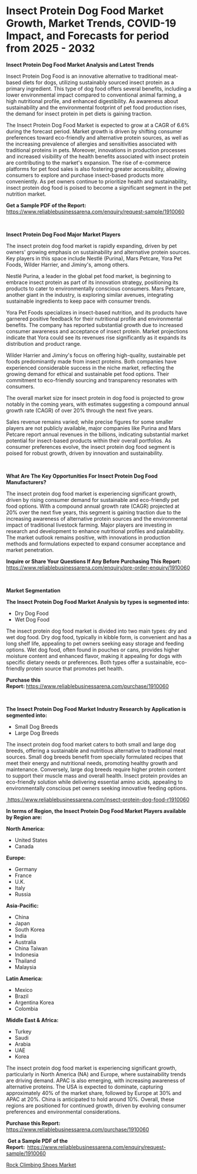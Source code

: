 <p><h1>Insect Protein Dog Food Market Growth, Market Trends, COVID-19 Impact, and Forecasts for period from 2025 - 2032</h1></p><p><strong>Insect Protein Dog Food Market Analysis and Latest Trends</strong></p>
<p><p>Insect Protein Dog Food is an innovative alternative to traditional meat-based diets for dogs, utilizing sustainably sourced insect protein as a primary ingredient. This type of dog food offers several benefits, including a lower environmental impact compared to conventional animal farming, a high nutritional profile, and enhanced digestibility. As awareness about sustainability and the environmental footprint of pet food production rises, the demand for insect protein in pet diets is gaining traction.</p><p>The Insect Protein Dog Food Market is expected to grow at a CAGR of 6.6% during the forecast period. Market growth is driven by shifting consumer preferences toward eco-friendly and alternative protein sources, as well as the increasing prevalence of allergies and sensitivities associated with traditional proteins in pets. Moreover, innovations in production processes and increased visibility of the health benefits associated with insect protein are contributing to the market's expansion. The rise of e-commerce platforms for pet food sales is also fostering greater accessibility, allowing consumers to explore and purchase insect-based products more conveniently. As pet owners continue to prioritize health and sustainability, insect protein dog food is poised to become a significant segment in the pet nutrition market.</p></p>
<p><strong>Get a Sample PDF of the Report:&nbsp;</strong> <a href="https://www.reliablebusinessarena.com/enquiry/request-sample/1910060?utm_campaign=3015&utm_medium=2&utm_source=Github&utm_content=ia&utm_term=05042025&utm_id=insect-protein-dog-food">https://www.reliablebusinessarena.com/enquiry/request-sample/1910060</a></p>
<p>&nbsp;</p>
<p><strong>Insect Protein Dog Food Major Market Players</strong></p>
<p><p>The insect protein dog food market is rapidly expanding, driven by pet owners' growing emphasis on sustainability and alternative protein sources. Key players in this space include Nestlé (Purina), Mars Petcare, Yora Pet Foods, Wilder Harrier, and Jiminy's, among others.</p><p>Nestlé Purina, a leader in the global pet food market, is beginning to embrace insect protein as part of its innovation strategy, positioning its products to cater to environmentally conscious consumers. Mars Petcare, another giant in the industry, is exploring similar avenues, integrating sustainable ingredients to keep pace with consumer trends.</p><p>Yora Pet Foods specializes in insect-based nutrition, and its products have garnered positive feedback for their nutritional profile and environmental benefits. The company has reported substantial growth due to increased consumer awareness and acceptance of insect protein. Market projections indicate that Yora could see its revenues rise significantly as it expands its distribution and product range.</p><p>Wilder Harrier and Jiminy's focus on offering high-quality, sustainable pet foods predominantly made from insect proteins. Both companies have experienced considerable success in the niche market, reflecting the growing demand for ethical and sustainable pet food options. Their commitment to eco-friendly sourcing and transparency resonates with consumers.</p><p>The overall market size for insect protein in dog food is projected to grow notably in the coming years, with estimates suggesting a compound annual growth rate (CAGR) of over 20% through the next five years. </p><p>Sales revenue remains varied; while precise figures for some smaller players are not publicly available, major companies like Purina and Mars Petcare report annual revenues in the billions, indicating substantial market potential for insect-based products within their overall portfolios. As consumer preferences evolve, the insect protein dog food segment is poised for robust growth, driven by innovation and sustainability.</p></p>
<p>&nbsp;</p>
<p><strong>What Are The Key Opportunities For Insect Protein Dog Food Manufacturers?</strong></p>
<p><p>The insect protein dog food market is experiencing significant growth, driven by rising consumer demand for sustainable and eco-friendly pet food options. With a compound annual growth rate (CAGR) projected at 20% over the next five years, this segment is gaining traction due to the increasing awareness of alternative protein sources and the environmental impact of traditional livestock farming. Major players are investing in research and development to enhance nutritional profiles and palatability. The market outlook remains positive, with innovations in production methods and formulations expected to expand consumer acceptance and market penetration.</p></p>
<p><strong>Inquire or Share Your Questions If Any Before Purchasing This Report:</strong> <a href="https://www.reliablebusinessarena.com/enquiry/pre-order-enquiry/1910060?utm_campaign=3015&utm_medium=2&utm_source=Github&utm_content=ia&utm_term=05042025&utm_id=insect-protein-dog-food">https://www.reliablebusinessarena.com/enquiry/pre-order-enquiry/1910060</a></p>
<p>&nbsp;</p>
<p><strong>Market Segmentation</strong></p>
<p><strong>The Insect Protein Dog Food Market Analysis by types is segmented into:</strong></p>
<p><ul><li>Dry Dog Food</li><li>Wet Dog Food</li></ul></p>
<p><p>The insect protein dog food market is divided into two main types: dry and wet dog food. Dry dog food, typically in kibble form, is convenient and has a long shelf life, appealing to pet owners seeking easy storage and feeding options. Wet dog food, often found in pouches or cans, provides higher moisture content and enhanced flavor, making it appealing for dogs with specific dietary needs or preferences. Both types offer a sustainable, eco-friendly protein source that promotes pet health.</p></p>
<p><strong>Purchase this Report:&nbsp;</strong><a href="https://www.reliablebusinessarena.com/purchase/1910060?utm_campaign=3015&utm_medium=2&utm_source=Github&utm_content=ia&utm_term=05042025&utm_id=insect-protein-dog-food">https://www.reliablebusinessarena.com/purchase/1910060</a></p>
<p>&nbsp;</p>
<p><strong>The Insect Protein Dog Food Market Industry Research by Application is segmented into:</strong></p>
<p><ul><li>Small Dog Breeds</li><li>Large Dog Breeds</li></ul></p>
<p><p>The insect protein dog food market caters to both small and large dog breeds, offering a sustainable and nutritious alternative to traditional meat sources. Small dog breeds benefit from specially formulated recipes that meet their energy and nutritional needs, promoting healthy growth and maintenance. Conversely, large dog breeds require higher protein content to support their muscle mass and overall health. Insect protein provides an eco-friendly solution while delivering essential amino acids, appealing to environmentally conscious pet owners seeking innovative feeding options.</p></p>
<p><a href="https://www.reliablebusinessarena.com/insect-protein-dog-food-r1910060?utm_campaign=3015&utm_medium=2&utm_source=Github&utm_content=ia&utm_term=05042025&utm_id=insect-protein-dog-food">&nbsp;https://www.reliablebusinessarena.com/insect-protein-dog-food-r1910060</a></p>
<p><strong>In terms of Region, the Insect Protein Dog Food Market Players available by Region are:</strong></p>
<p>
    <p> <strong> North America: </strong>
        <ul>
            <li>United States</li>
            <li>Canada</li>
        </ul>
        </p> 
    <p> <strong> Europe: </strong>
        <ul>
            <li>Germany</li>
            <li>France</li>
            <li>U.K.</li>
            <li>Italy</li>
            <li>Russia</li>
        </ul>
        </p> 
    <p> <strong> Asia-Pacific: </strong>
        <ul>
            <li>China</li>
            <li>Japan</li>
            <li>South Korea</li>
            <li>India</li>
            <li>Australia</li>
            <li>China Taiwan</li>
            <li>Indonesia</li>
            <li>Thailand</li>
            <li>Malaysia</li>
        </ul>
        </p> 
    <p> <strong> Latin America: </strong>
        <ul>
            <li>Mexico</li>
            <li>Brazil</li>
            <li>Argentina Korea</li>
            <li>Colombia</li>
        </ul>
        </p> 
    <p> <strong> Middle East & Africa: </strong>
        <ul>
            <li>Turkey</li>
            <li>Saudi</li>
            <li>Arabia</li>
            <li>UAE</li>
            <li>Korea</li>
        </ul>
    </p>
    </p>
<p><p>The insect protein dog food market is experiencing significant growth, particularly in North America (NA) and Europe, where sustainability trends are driving demand. APAC is also emerging, with increasing awareness of alternative proteins. The USA is expected to dominate, capturing approximately 40% of the market share, followed by Europe at 30% and APAC at 20%. China is anticipated to hold around 10%. Overall, these regions are positioned for continued growth, driven by evolving consumer preferences and environmental considerations.</p></p>
<p><strong>Purchase this Report: </strong><a href="https://www.reliablebusinessarena.com/purchase/1910060?utm_campaign=3015&utm_medium=2&utm_source=Github&utm_content=ia&utm_term=05042025&utm_id=insect-protein-dog-food">https://www.reliablebusinessarena.com/purchase/1910060</a></p>
<p>&nbsp;<strong>Get a Sample PDF of the Report:&nbsp;&nbsp;</strong><a href="https://www.reliablebusinessarena.com/enquiry/request-sample/1910060?utm_campaign=3015&utm_medium=2&utm_source=Github&utm_content=ia&utm_term=05042025&utm_id=insect-protein-dog-food">https://www.reliablebusinessarena.com/enquiry/request-sample/1910060</a></p>
<p><strong></strong></p>
<p><p><a href="https://github.com/saroarmaicky/Market-Research-Report-List-1/blob/main/rock-climbing-shoes-market.md?utm_campaign=3015&utm_medium=2&utm_source=Github&utm_content=ia&utm_term=05042025&utm_id=insect-protein-dog-food">Rock Climbing Shoes Market</a></p></p>